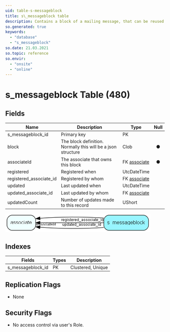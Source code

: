 ```yaml
---
uid: table-s-messageblock
title: s\_messageblock table
description: Contains a block of a mailing message, that can be reused in a mailing
so.generated: true
keywords:
  - "database"
  - "s_messageblock"
so.date: 21.03.2021
so.topic: reference
so.envir:
  - "onsite"
  - "online"
---
```


# s\_messageblock Table (480)

## Fields

| Name | Description | Type | Null |
|------|-------------|------|:----:|
|s\_messageblock\_id|Primary key|PK| |
|block|The block definition. Normally this will be a json structure|Clob|&#x25CF;|
|associateId|The associate that owns this block|FK [associate](associate.md)|&#x25CF;|
|registered|Registered when|UtcDateTime| |
|registered\_associate\_id|Registered by whom|FK [associate](associate.md)| |
|updated|Last updated when|UtcDateTime| |
|updated\_associate\_id|Last updated by whom|FK [associate](associate.md)| |
|updatedCount|Number of updates made to this record|UShort| |


![s_messageblock table relationship diagram](./media/s_messageblock.png)

## Indexes

| Fields | Types | Description |
|--------|-------|-------------|
|s\_messageblock\_id |PK |Clustered, Unique |

## Replication Flags

* None

## Security Flags

* No access control via user's Role.

